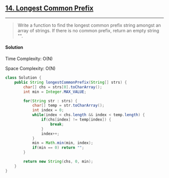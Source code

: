 ## [14. Longest Common Prefix](https://leetcode.com/problems/longest-common-prefix/)

---

> Write a function to find the longest common prefix string amongst an array of strings. 
> If there is no common prefix, return an empty string "".

#### Solution

Time Complexity: O(N)

Space Complexity: O(N)
```java
class Solution {
    public String longestCommonPrefix(String[] strs) {
        char[] chs = strs[0].toCharArray();
        int min = Integer.MAX_VALUE;

        for(String str : strs) {
            char[] temp = str.toCharArray();
            int index = 0;
            while(index < chs.length && index < temp.length) {
                if(chs[index] != temp[index]) {
                    break;
                }
                index++;
            }
            min = Math.min(min, index);
            if(min == 0) return "";
        }

        return new String(chs, 0, min);
    }
}
```